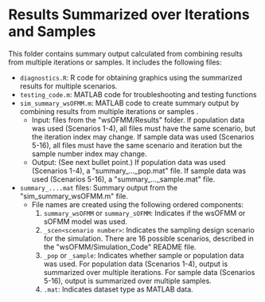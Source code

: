 # Results Summarized over Iterations and Samples

This folder contains summary output calculated from combining results from multiple iterations or samples. It includes the following files:
* `diagnostics.R`: R code for obtaining graphics using the summarized results for multiple scenarios.
* `testing_code.m`: MATLAB code for troubleshooting and testing functions
* `sim_summary_wsOFMM.m`: MATLAB code to create summary output by combining results from multiple iterations or samples . 
  * Input: files from the "wsOFMM/Results" folder. If population data was used (Scenarios 1-4), all files must have the same scenario, but the iteration index may change. If sample data was used (Scenarios 5-16), all files must have the same scenario and iteration but the sample number index may change. 
  * Output:  (See next bullet point.) If population data was used (Scenarios 1-4), a "summary_...\_pop.mat" file. If sample data was used (Scenarios 5-16), a "summary_...\_sample.mat" file.
* `summary_....mat` files: Summary output from the "sim_summary_wsOFMM.m" file. 
  * File names are created using the following ordered components: 
     1. `summary_wsOFMM` or `summary_sOFMM`: Indicates if the wsOFMM or sOFMM model was used.
     3. `_scen<scenario number>`: Indicates the sampling design scenario for the simulation. There are 16 possible scenarios, described in the "wsOFMM/Simulation_Code" README file.
     5. `_pop` or `_sample`: Indicates whether sample or population data was used. For population data (Scenarios 1-4), output is summarized over multiple iterations. For sample data (Scenarios 5-16), output is summarized over multiple samples. 
     6. `.mat`: Indicates dataset type as MATLAB data.
